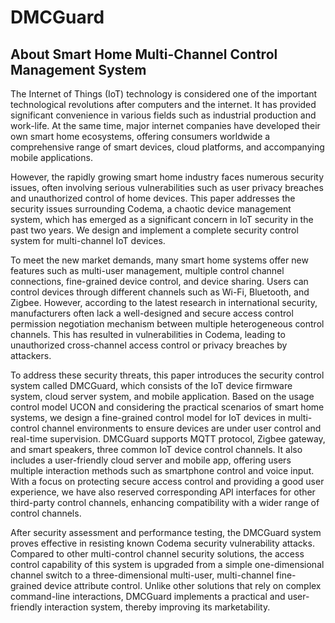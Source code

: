# DMCGuard
## About Smart Home Multi-Channel Control Management System

The Internet of Things (IoT) technology is considered one of the important technological revolutions after computers and the internet. It has provided significant convenience in various fields such as industrial production and work-life. At the same time, major internet companies have developed their own smart home ecosystems, offering consumers worldwide a comprehensive range of smart devices, cloud platforms, and accompanying mobile applications.

However, the rapidly growing smart home industry faces numerous security issues, often involving serious vulnerabilities such as user privacy breaches and unauthorized control of home devices. This paper addresses the security issues surrounding Codema, a chaotic device management system, which has emerged as a significant concern in IoT security in the past two years. We design and implement a complete security control system for multi-channel IoT devices.

To meet the new market demands, many smart home systems offer new features such as multi-user management, multiple control channel connections, fine-grained device control, and device sharing. Users can control devices through different channels such as Wi-Fi, Bluetooth, and Zigbee. However, according to the latest research in international security, manufacturers often lack a well-designed and secure access control permission negotiation mechanism between multiple heterogeneous control channels. This has resulted in vulnerabilities in Codema, leading to unauthorized cross-channel access control or privacy breaches by attackers.

To address these security threats, this paper introduces the security control system called DMCGuard, which consists of the IoT device firmware system, cloud server system, and mobile application. Based on the usage control model UCON and considering the practical scenarios of smart home systems, we design a fine-grained control model for IoT devices in multi-control channel environments to ensure devices are under user control and real-time supervision. DMCGuard supports MQTT protocol, Zigbee gateway, and smart speakers, three common IoT device control channels. It also includes a user-friendly cloud server and mobile app, offering users multiple interaction methods such as smartphone control and voice input. With a focus on protecting secure access control and providing a good user experience, we have also reserved corresponding API interfaces for other third-party control channels, enhancing compatibility with a wider range of control channels.

After security assessment and performance testing, the DMCGuard system proves effective in resisting known Codema security vulnerability attacks. Compared to other multi-control channel security solutions, the access control capability of this system is upgraded from a simple one-dimensional channel switch to a three-dimensional multi-user, multi-channel fine-grained device attribute control. Unlike other solutions that rely on complex command-line interactions, DMCGuard implements a practical and user-friendly interaction system, thereby improving its marketability.
